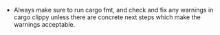 - Always make sure to run cargo fmt, and check and fix any warnings in cargo clippy unless there are concrete next steps which make the warnings acceptable.